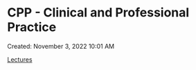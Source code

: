 # CPP - Clinical and Professional Practice

Created: November 3, 2022 10:01 AM

[Lectures](CPP%20-%20Clinical%20and%20Professional%20Practice%2023895d463d6f4c2abca28e789e660bcb/Lectures%20c62c30f7c4b04ab7b31fe86c26aaaeb4.md)